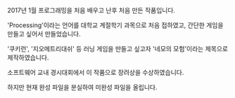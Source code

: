 2017년 1월 프로그래밍을 처음 배우고 난후 처음 만든 작품입니다. 

'Processing'이라는 언어를 대학교 계절학기 과목으로 처음 접하였고, 간단한 게임을 만들고 싶어서 만들었습니다. 

'쿠키런', '지오메트리대쉬' 등 러닝 게임을 만들고 싶고자 '네모의 모험'이라는 제목으로 제작하였습니다.

소프트웨어 교내 경시대회에서 이 작품으로 장려상을 수상하였습니다.

하지만 현재 완성 파일을 분실하여 미완성 파일을 올립니다.
